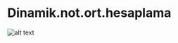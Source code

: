 # Dinamik.not.ort.hesaplama

![alt text](https://https://github.com/Sayranii/Dinamik.not.ort.hesaplama/blob/main/screenshot-2021-12-30_15.32.02.253.png?raw=true)

